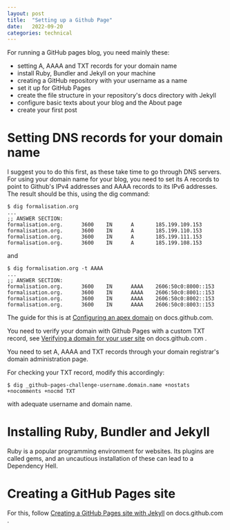 ```yaml
---
layout: post
title:  "Setting up a Github Page"
date:   2022-09-20 
categories: technical 
---
```


For running a GitHub pages blog, you need mainly these:

- setting A, AAAA and TXT records for your domain name
- install Ruby, Bundler and Jekyll on your machine
- creating a GitHub repository with your username as a name
- set it up for GitHub Pages
- create the file structure in your repository's docs directory with Jekyll
- configure basic texts about your blog and the About page
- create your first post 

# Setting DNS records for your domain name

I suggest you to do this first, as these take time to go through DNS servers.
For using your domain name for your blog, you need to set its A records to point to Github's IPv4 addresses
and AAAA records to its IPv6 addresses. The result should be this, using the dig command:

```
$ dig formalisation.org
...
;; ANSWER SECTION:
formalisation.org.      3600    IN      A       185.199.109.153
formalisation.org.      3600    IN      A       185.199.110.153
formalisation.org.      3600    IN      A       185.199.111.153
formalisation.org.      3600    IN      A       185.199.108.153
```
and
```
$ dig formalisation.org -t AAAA
...
;; ANSWER SECTION:
formalisation.org.      3600    IN      AAAA    2606:50c0:8000::153
formalisation.org.      3600    IN      AAAA    2606:50c0:8001::153
formalisation.org.      3600    IN      AAAA    2606:50c0:8002::153
formalisation.org.      3600    IN      AAAA    2606:50c0:8003::153
```
The guide for this is at [Configuring an apex domain](https://docs.github.com/en/pages/configuring-a-custom-domain-for-your-github-pages-site/managing-a-custom-domain-for-your-github-pages-site#configuring-an-apex-domain) on docs.github.com.

You need to verify your domain with Github Pages with a custom TXT record, see [Verifying a domain for your user site](https://docs.github.com/en/pages/configuring-a-custom-domain-for-your-github-pages-site/verifying-your-custom-domain-for-github-pages#verifying-a-domain-for-your-user-site) on docs.github.com .

You need to set A, AAAA and TXT records through your domain registrar's domain administration page.

For checking your TXT record, modify this accordingly:

```
$ dig _github-pages-challenge-username.domain.name +nostats +nocomments +nocmd TXT
```
with adequate username and domain name.

# Installing Ruby, Bundler and Jekyll

Ruby is a popular programming environment for websites. Its plugins are called gems, and an uncautious installation of these can lead to a Dependency Hell.

# Creating a GitHub Pages site

For this, follow [Creating a GitHub Pages site with Jekyll](https://docs.github.com/en/pages/setting-up-a-github-pages-site-with-jekyll/creating-a-github-pages-site-with-jekyll) on docs.github.com .



[jekyll-docs]: https://jekyllrb.com/docs/home
[jekyll-gh]:   https://github.com/jekyll/jekyll
[jekyll-talk]: https://talk.jekyllrb.com/
